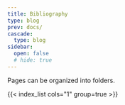 ```yaml
---
title: Bibliography
type: blog
prev: docs/
cascade:
  type: blog
sidebar:
  open: false
  # hide: true
---
```


Pages can be organized into folders.

{{< index_list cols="1" group=true >}}
